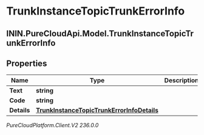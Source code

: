 # TrunkInstanceTopicTrunkErrorInfo

## ININ.PureCloudApi.Model.TrunkInstanceTopicTrunkErrorInfo

## Properties

|Name | Type | Description | Notes|
|------------ | ------------- | ------------- | -------------|
| **Text** | **string** |  | [optional] |
| **Code** | **string** |  | [optional] |
| **Details** | [**TrunkInstanceTopicTrunkErrorInfoDetails**](TrunkInstanceTopicTrunkErrorInfoDetails) |  | [optional] |



_PureCloudPlatform.Client.V2 236.0.0_
